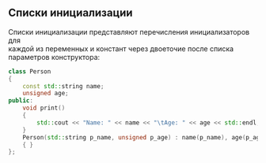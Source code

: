 ## Списки инициализации
Списки инициализации представляют перечисления инициализаторов для\
каждой из переменных и констант через двоеточие после списка параметров конструктора:
```c++
class Person 
{
    const std::string name;
    unsigned age;
public:
    void print() 
    {
        std::cout << "Name: " << name << "\tAge: " << age << std::endl;
    }
    Person(std::string p_name, unsigned p_age) : name(p_name), age(p_age)  // списки инициализации
    { }
};
```